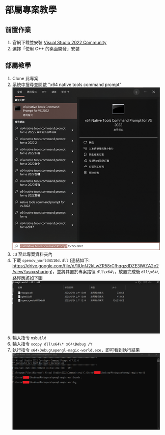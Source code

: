 # 部屬專案教學

## 前置作業

1. 官網下載並安裝 [Visual Studio 2022 Community](https://visualstudio.microsoft.com/zh-hant/downloads/)
2. 選擇「使用 C++ 的桌面開發」安裝

## 部屬教學

1. Clone 此專案
2. 系統中搜尋並開啟 "x64 native tools command prompt"
    ![alt text](../screenshot/vscode_tutorial_1.png)
3. `cd` 至此專案資料夾內
4. 下載 `opencv_world4110d.dll` (連結如下: https://drive.google.com/file/d/1IUnfJ2kLwZR58rCfhqqzdDZE3IWZA2e2/view?usp=sharing)，並將其置於專案路徑 `dll\x64\`，放置完成後 `dll\x64\` 路徑應該如下圖
    ![alt text](../screenshot/deployment_tutorial_1.png)
5. 輸入指令 `msbuild`
6. 輸入指令 `xcopy dll\x64\* x64\Debug /Y`
7. 執行指令 `x64\Debug\opengl-magic-world.exe`，即可看到執行結果
    ![alt text](../screenshot/vscode_tutorial_2.png)

